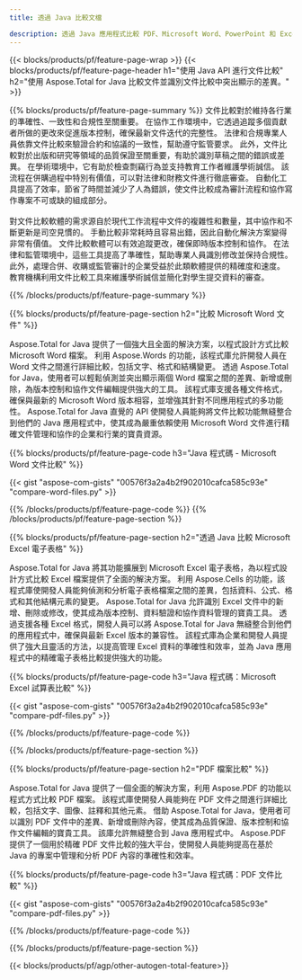 ```yaml
---
title: 透過 Java 比較文檔 

description: 透過 Java 應用程式比較 PDF、Microsoft Word、PowerPoint 和 Excel 檔案。取得突出顯示的比較結果。
---
```


{{< blocks/products/pf/feature-page-wrap >}}
{{< blocks/products/pf/feature-page-header h1="使用 Java API 進行文件比較" h2="使用 Aspose.Total for Java 比較文件並識別文件比較中突出顯示的差異。" >}}

{{% blocks/products/pf/feature-page-summary %}}
文件比較對於維持各行業的準確性、一致性和合規性至關重要。 在協作工作環境中，它透過追蹤多個貢獻者所做的更改來促進版本控制，確保最新文件迭代的完整性。 法律和合規專業人員依靠文件比較來驗證合約和協議的一致性，幫助遵守監管要求。 此外，文件比較對於出版和研究等領域的品質保證至關重要，有助於識別草稿之間的錯誤或差異。 在學術環境中，它有助於檢查剽竊行為並支持教育工作者維護學術誠信。 該流程在併購過程中特別有價值，可以對法律和財務文件進行徹底審查。 自動化工具提高了效率，節省了時間並減少了人為錯誤，使文件比較成為審計流程和協作寫作專案不可或缺的組成部分。
<br /><br />
對文件比較軟體的需求源自於現代工作流程中文件的複雜性和數量，其中協作和不斷更新是司空見慣的。 手動比較非常耗時且容易出錯，因此自動化解決方案變得非常有價值。 文件比較軟體可以有效追蹤更改，確保即時版本控制和協作。 在法律和監管環境中，這些工具提高了準確性，幫助專業人員識別修改並保持合規性。 此外，處理合併、收購或監管審計的企業受益於此類軟體提供的精確度和速度。 教育機構利用文件比較工具來維護學術誠信並簡化對學生提交資料的審查。

{{% /blocks/products/pf/feature-page-summary  %}}

{{% blocks/products/pf/feature-page-section  h2="比較 Microsoft Word 文件" %}}

Aspose.Total for Java 提供了一個強大且全面的解決方案，以程式設計方式比較 Microsoft Word 檔案。 利用 Aspose.Words 的功能，該程式庫允許開發人員在 Word 文件之間進行詳細比較，包括文字、格式和結構變更。 透過 Aspose.Total for Java，使用者可以輕鬆偵測並突出顯示兩個 Word 檔案之間的差異、新增或刪除，為版本控制和協作文件編輯提供強大的工具。 該程式庫支援各種文件格式，確保與最新的 Microsoft Word 版本相容，並增強其針對不同應用程式的多功能性。 Aspose.Total for Java 直覺的 API 使開發人員能夠將文件比較功能無縫整合到他們的 Java 應用程式中，使其成為嚴重依賴使用 Microsoft Word 文件進行精確文件管理和協作的企業和行業的寶貴資源。

{{% blocks/products/pf/feature-page-code h3="Java 程式碼 - Microsoft Word 文件比較" %}}

{{< gist "aspose-com-gists" "00576f3a2a4b2f902010cafca585c93e" "compare-word-files.py" >}}

{{% /blocks/products/pf/feature-page-code  %}}
{{% /blocks/products/pf/feature-page-section %}}

{{% blocks/products/pf/feature-page-section  h2="透過 Java 比較 Microsoft Excel 電子表格" %}}

Aspose.Total for Java 將其功能擴展到 Microsoft Excel 電子表格，為以程式設計方式比較 Excel 檔案提供了全面的解決方案。 利用 Aspose.Cells 的功能，該程式庫使開發人員能夠偵測和分析電子表格檔案之間的差異，包括資料、公式、格式和其他結構元素的變更。 Aspose.Total for Java 允許識別 Excel 文件中的新增、刪除或修改，使其成為版本控制、資料驗證和協作資料管理的寶貴工具。 透過支援各種 Excel 格式，開發人員可以將 Aspose.Total for Java 無縫整合到他們的應用程式中，確保與最新 Excel 版本的兼容性。 該程式庫為企業和開發人員提供了強大且靈活的方法，以提高管理 Excel 資料的準確性和效率，並為 Java 應用程式中的精確電子表格比較提供強大的功能。


{{% blocks/products/pf/feature-page-code h3="Java 程式碼：Microsoft Excel 試算表比較" %}}

{{< gist "aspose-com-gists" "00576f3a2a4b2f902010cafca585c93e" "compare-pdf-files.py" >}}

{{% /blocks/products/pf/feature-page-code  %}}

{{% /blocks/products/pf/feature-page-section %}}

{{% blocks/products/pf/feature-page-section  h2="PDF 檔案比較" %}}

Aspose.Total for Java 提供了一個全面的解決方案，利用 Aspose.PDF 的功能以程式方式比較 PDF 檔案。 該程式庫使開發人員能夠在 PDF 文件之間進行詳細比較，包括文字、圖像、註釋和其他元素。 借助 Aspose.Total for Java，使用者可以識別 PDF 文件中的差異、新增或刪除內容，使其成為品質保證、版本控制和協作文件編輯的寶貴工具。 該庫允許無縫整合到 Java 應用程式中。 Aspose.PDF 提供了一個用於精確 PDF 文件比較的強大平台，使開發人員能夠提高在基於 Java 的專案中管理和分析 PDF 內容的準確性和效率。

{{% blocks/products/pf/feature-page-code h3="Java 程式碼：PDF 文件比較" %}}

{{< gist "aspose-com-gists" "00576f3a2a4b2f902010cafca585c93e" "compare-pdf-files.py" >}}

{{% /blocks/products/pf/feature-page-code  %}}

{{% /blocks/products/pf/feature-page-section %}}

{{< blocks/products/pf/agp/other-autogen-total-feature>}}